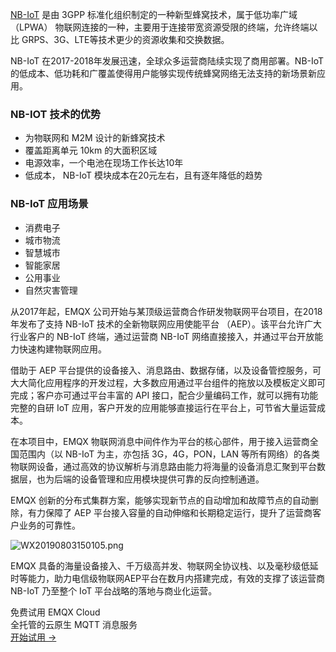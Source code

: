 [NB-IoT](https://www.emqx.com/zh/blog/emqx-nb-iot-access-solution) 是由 3GPP 标准化组织制定的一种新型蜂窝技术，属于低功率广域 （LPWA） 物联网连接的一种，主要用于连接带宽资源受限的终端，允许终端以比 GRPS、3G、LTE等技术更少的资源收集和交换数据。

NB-IoT 在2017-2018年发展迅速，全球众多运营商陆续实现了商用部署。NB-IoT 的低成本、低功耗和广覆盖使得用户能够实现传统蜂窝网络无法支持的新场景新应用。

### NB-IOT 技术的优势

- 为物联网和 M2M 设计的新蜂窝技术
- 覆盖距离单元 10km 的大面积区域
- 电源效率，一个电池在现场工作长达10年
- 低成本， NB-IoT 模块成本在20元左右，且有逐年降低的趋势

### NB-IoT 应用场景

- 消费电子
- 城市物流
- 智慧城市
- 智能家居
- 公用事业
- 自然灾害管理

从2017年起，EMQX 公司开始与某顶级运营商合作研发物联网平台项目，在2018年发布了支持 NB-IoT 技术的全新物联网应用使能平台 （AEP）。该平台允许广大行业客户的 NB-IoT 终端，通过运营商 NB-IoT 网络直接接入，并通过平台开放能力快速构建物联网应用。 



借助于 AEP 平台提供的设备接入、消息路由、数据存储，以及设备管控服务，可大大简化应用程序的开发过程，大多数应用通过平台组件的拖放以及模板定义即可完成；客户亦可通过平台丰富的 API 接口，配合少量编码工作，就可以拥有功能完整的自研 IoT 应用，客户开发的应用能够直接运行在平台上，可节省大量运营成本。

 

在本项目中，EMQX 物联网消息中间件作为平台的核心部件，用于接入运营商全国范围内（以 NB-IoT 为主，亦包括 3G，4G，PON，LAN 等所有网络）的各类物联网设备，通过高效的协议解析与消息路由能力将海量的设备消息汇聚到平台数据层，也为后端的设备管理和应用模块提供可靠的反向控制通道。

 

EMQX 创新的分布式集群方案，能够实现新节点的自动增加和故障节点的自动删除，有力保障了 AEP 平台接入容量的自动伸缩和长期稳定运行，提升了运营商客户业务的可靠性。

![WX20190803150105.png](https://assets.emqx.com/images/a66989f3d63cd894d937c590e545c62c.png)

EMQX 具备的海量设备接入、千万级高并发、物联网全协议栈、以及毫秒级低延时等能力，助力电信级物联网AEP平台在数月内搭建完成，有效的支撑了该运营商 NB-IoT 乃至整个 IoT 平台战略的落地与商业化运营。


<section class="promotion">
    <div>
        免费试用 EMQX Cloud
        <div class="is-size-14 is-text-normal has-text-weight-normal">全托管的云原生 MQTT 消息服务</div>
    </div>
    <a href="https://accounts-zh.emqx.com/signup?continue=https://cloud.emqx.com/console/deployments/0?oper=new" class="button is-gradient px-5">开始试用 →</a>
</section>
